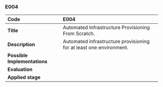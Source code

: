 ### E004

|**Code**           | **E004** |
| :--               | :--      |
|**Title**          | Automated Infrastructure Provisioning From Scratch.|
|**Description**    | Automated infrastructure provisioning for at least one environment.|
|**Possible Implementations** | |
|**Evaluation**     | |
|**Applied stage**  | |
